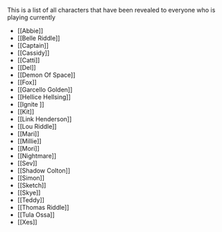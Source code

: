 This is a list of all characters that have been revealed to everyone who is playing currently

- [[Abbie]]
- [[Belle Riddle]]
- [[Captain]]
- [[Cassidy]]
- [[Catti]]
- [[Del]]
- [[Demon Of Space]]
- [[Fox]]
- [[Garcello Golden]]
- [[Hellice Hellsing]] 
- [[Ignite ]]
- [[Kit]]
- [[Link Henderson]]
- [[Lou Riddle]]
- [[Mari]]
- [[Millie]]
- [[Mori]]
- [[Nightmare]]
- [[Sev]]  
- [[Shadow Colton]]
- [[Simon]]
- [[Sketch]]
- [[Skye]]
- [[Teddy]]
- [[Thomas Riddle]]
- [[Tula Ossa]]
- [[Xes]]



